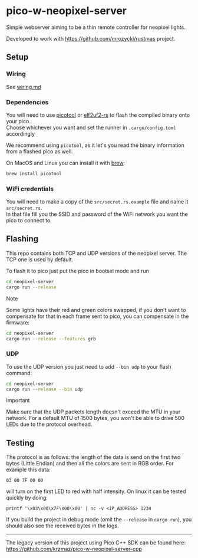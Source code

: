 # pico-w-neopixel-server

Simple webserver aiming to be a thin remote controller for neopixel lights.

Developed to work with https://github.com/mrozycki/rustmas project.

## Setup
### Wiring
See [wiring.md](docs/wiring.md)
### Dependencies
You will need to use [picotool](https://github.com/raspberrypi/picotool) or [elf2uf2-rs](https://github.com/JoNil/elf2uf2-rs) to flash the compiled binary onto your pico.  
Choose whichever you want and set the runner in `.cargo/config.toml` accordingly

We recommend using `picotool`, as it let's you read the binary information from a flashed pico as well.

On MacOS and Linux you can install it with [brew](https://brew.sh/):

```sh
brew install picotool
```
### WiFi credentials
You will need to make a copy of the `src/secret.rs.example` file and name it `src/secret.rs`.  
In that file fill you the SSID and password of the WiFi network you want the pico to connect to.


## Flashing

This repo contains both TCP and UDP versions of the neopixel server. The TCP one is used by default.


To flash it to pico just put the pico in bootsel mode and run
```sh
cd neopixel-server
cargo run --release
```

> [!NOTE] 
> Some lights have their red and green colors swapped, if you don't want to compensate for that in each frame sent to pico, you can compensate in the firmware:
```sh
cd neopixel-server
cargo run --release --features grb
```
### UDP
To use the UDP version you just need to add `--bin udp` to your flash command:
```sh
cd neopixel-server
cargo run --release --bin udp
```
> [!IMPORTANT]  
> Make sure that the UDP packets length doesn't exceed the MTU in your network.
> For a default MTU of 1500 bytes, you won't be able to drive 500 LEDs due to the protocol overhead.

## Testing
The protocol is as follows: the length of the data is send on the first two bytes (Little Endian) and then all the colors are sent in RGB order. For example this data:
```
03 00 7F 00 00
```
will turn on the first LED to red with half intensity. On linux it can be tested quickly by doing:
```
printf '\x03\x00\x7F\x00\x00' | nc -v <IP_ADDRESS> 1234 
```

If you build the project in debug mode (omit the `--release` in `cargo run`), you should also see the received bytes in the logs.

---
The legacy version of this project using Pico C++ SDK can be found here: https://github.com/krzmaz/pico-w-neopixel-server-cpp
